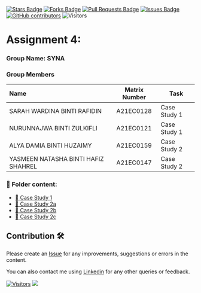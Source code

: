 <a href="https://github.com/drshahizan/HPDP/stargazers"><img src="https://img.shields.io/github/stars/drshahizan/HPDP" alt="Stars Badge"/></a>
<a href="https://github.com/drshahizan/HPDP/network/members"><img src="https://img.shields.io/github/forks/drshahizan/HPDP" alt="Forks Badge"/></a>
<a href="https://github.com/drshahizan/HPDP/pulls"><img src="https://img.shields.io/github/issues-pr/drshahizan/HPDP" alt="Pull Requests Badge"/></a>
<a href="https://github.com/drshahizan/HPDP"><img src="https://img.shields.io/github/issues/drshahizan/HPDP" alt="Issues Badge"/></a>
<a href="https://github.com/drshahizan/HPDP/graphs/contributors"><img alt="GitHub contributors" src="https://img.shields.io/github/contributors/drshahizan/HPDP?color=2b9348"></a>
![Visitors](https://api.visitorbadge.io/api/visitors?path=https%3A%2F%2Fgithub.com%2Fdrshahizan%2FHPDP&labelColor=%23d9e3f0&countColor=%23697689&style=flat)

# Assignment 4:  

### Group Name: SYNA
### Group Members

| Name                                     | Matrix Number | Task |
| :---------------------------------------- | :-------------: | ------------- |
| SARAH WARDINA BINTI RAFIDIN | A21EC0128 | Case Study 1  
| NURUNNAJWA BINTI ZULKIFLI | A21EC0121 | Case Study 1
| ALYA DAMIA BINTI HUZAIMY | A21EC0159 | Case Study 2
| YASMEEN NATASHA BINTI HAFIZ SHAHREL | A21EC0147 | Case Study 2

### 📂 Folder content:
* [📖 Case Study 1](https://github.com/drshahizan/Python_EDA/blob/main/assignment/ass2/hpdp/SYNA/casestudy1/SYNA_CASESTUDY1.ipynb)
* [📖 Case Study 2a](https://github.com/drshahizan/Python_EDA/blob/main/assignment/ass2/hpdp/SYNA/casestudy2a/SYNA_CASESTUDY2a.ipynb)
* [📖 Case Study 2b](https://github.com/drshahizan/Python_EDA/blob/main/assignment/ass2/hpdp/SYNA/casestudy2b/SYNA_CASESTUDY2b_.ipynb)
* [📖 Case Study 2c](https://github.com/drshahizan/Python_EDA/blob/main/assignment/ass2/hpdp/SYNA/casestudy2c/SYNA_CASESTUDY2c.ipynb)

## Contribution 🛠️
Please create an [Issue](https://github.com/drshahizan/HPDP/issues) for any improvements, suggestions or errors in the content.

You can also contact me using [Linkedin](https://www.linkedin.com/in/drshahizan/) for any other queries or feedback.

[![Visitors](https://api.visitorbadge.io/api/visitors?path=https%3A%2F%2Fgithub.com%2Fdrshahizan&labelColor=%23697689&countColor=%23555555&style=plastic)](https://visitorbadge.io/status?path=https%3A%2F%2Fgithub.com%2Fdrshahizan)
![](https://hit.yhype.me/github/profile?user_id=81284918)
